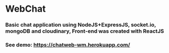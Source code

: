 # WebChat
### Basic chat application using NodeJS+ExpressJS, socket.io, mongoDB and cloudinary, Front-end was created with ReactJS

### See demo: https://chatweb-wm.herokuapp.com/
